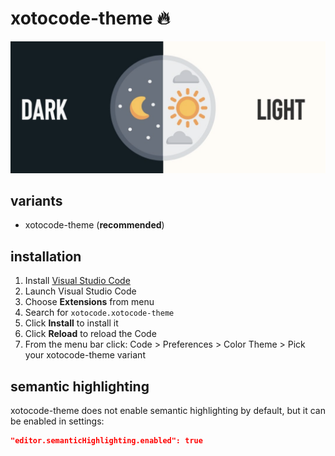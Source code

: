 # xotocode-theme 🔥

<img src="https://github.com/xotocode/xotocode-theme/raw/master/preview.png" alt="Preview">

## variants

- xotocode-theme (**recommended**)

## installation

1.  Install [Visual Studio Code](https://code.visualstudio.com/)
2.  Launch Visual Studio Code
3.  Choose **Extensions** from menu
4.  Search for `xotocode.xotocode-theme`
5.  Click **Install** to install it
6.  Click **Reload** to reload the Code
7.  From the menu bar click: Code > Preferences > Color Theme > Pick your xotocode-theme variant

## semantic highlighting

xotocode-theme does not enable semantic highlighting by default, but it can be enabled in settings:

```json
"editor.semanticHighlighting.enabled": true
```

